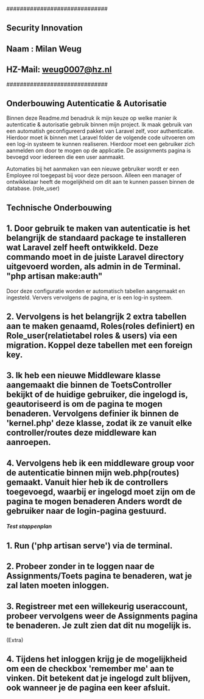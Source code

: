 ##############################
## Security Innovation 		##
## 							##
## Naam :   Milan Weug  	##
## HZ-Mail: weug0007@hz.nl  ##
##############################

## Onderbouwing Autenticatie  & Autorisatie ## 
Binnen deze Readme.md benadruk ik mijn keuze op welke manier ik autenticatie & autorisatie gebruik binnen mijn project. Ik maak gebruik van een automatish geconfigureerd pakket van Laravel zelf, voor authenticatie. Hierdoor moet ik binnen met Laravel folder de volgende code uitvoeren om een log-in systeem te kunnen realiseren. Hierdoor moet een gebruiker zich aanmelden om door te mogen op de applicatie. De assignments pagina is bevoegd voor iedereen die een user aanmaakt.  

Automaties bij het aanmaken van een nieuwe gebruiker wordt er een Employee rol toegepast bij voor deze persoon. Alleen een manager of ontwikkelaar heeft de mogelijkheid om dit aan te kunnen passen binnen de database. (role_user)



## Technische Onderbouwing ##


## 1. Door gebruik te maken van autenticatie is het belangrijk de standaard package te installeren wat Laravel zelf heeft ontwikkeld. Deze commando moet in de juiste Laravel directory uitgevoerd worden, als admin in de Terminal. "php artisan make:auth"
Door deze configuratie worden er automatisch tabellen aangemaakt en ingesteld. Ververs vervolgens de pagina, er is een log-in systeem. 

## 2. Vervolgens is het belangrijk 2 extra tabellen aan te maken genaamd, Roles(roles definiert) en Role_user(relatietabel roles & users) via een migration. Koppel deze tabellen met een foreign key.

## 3. Ik heb een nieuwe Middleware klasse aangemaakt die binnen de ToetsController bekijkt of de huidige gebruiker, die ingelogd is, geautoriseerd is om de pagina te mogen benaderen. Vervolgens definier ik binnen de 'kernel.php' deze klasse, zodat ik ze vanuit elke controller/routes deze middleware kan aanroepen. 

## 4. Vervolgens heb ik een middleware group voor de autenticatie binnen mijn web.php(routes) gemaakt. Vanuit hier heb ik de controllers toegevoegd, waarbij er ingelogd moet zijn om de pagina te mogen benaderen Anders wordt de gebruiker naar de login-pagina gestuurd.



#####  Test stappenplan ######

## 1. Run ('php artisan serve') via de terminal.

## 2. Probeer zonder in te loggen naar de Assignments/Toets pagina te benaderen, wat je zal laten moeten inloggen.

## 3. Registreer met een willekeurig useraccount, probeer vervolgens weer de Assignments pagina te benaderen. Je zult zien dat dit nu mogelijk is.

(Extra)
## 4. Tijdens het inloggen krijg je de mogelijkheid om een de checkbox 'remember me' aan te vinken. Dit betekent dat je ingelogd zult blijven, ook wanneer je de pagina een keer afsluit.




